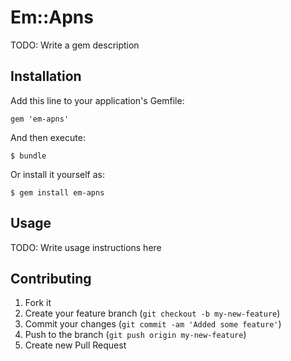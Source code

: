 # Em::Apns

TODO: Write a gem description

## Installation

Add this line to your application's Gemfile:

    gem 'em-apns'

And then execute:

    $ bundle

Or install it yourself as:

    $ gem install em-apns

## Usage

TODO: Write usage instructions here

## Contributing

1. Fork it
2. Create your feature branch (`git checkout -b my-new-feature`)
3. Commit your changes (`git commit -am 'Added some feature'`)
4. Push to the branch (`git push origin my-new-feature`)
5. Create new Pull Request
